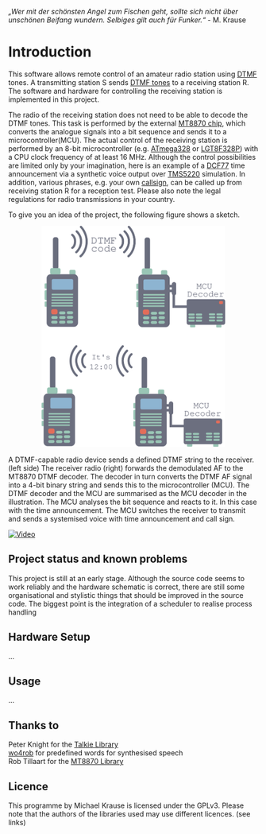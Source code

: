 *„Wer mit der schönsten Angel zum Fischen geht, sollte sich nicht über unschönen Beifang wundern. Selbiges gilt auch für Funker.“* - M. Krause

# Introduction
This software allows remote control of an amateur radio station using [DTMF](https://en.wikipedia.org/wiki/DTMF) tones. 
A transmitting station S sends [DTMF tones](https://en.wikipedia.org/wiki/DTMF#Keypad) to a receiving station R. 
The software and hardware for controlling the receiving station is implemented in this project.

The radio of the receiving station does not need to be able to decode the DTMF tones. 
This task is performed by the external [MT8870 chip](https://archive.fo/ns0sL), which converts the analogue signals into a bit sequence and sends it to a microcontroller(MCU). 
The actual control of the receiving station is performed by an 8-bit microcontroller (e.g. 
[ATmega328](https://docs.arduino.cc/hardware/nano/) or [LGT8F328P](https://github.com/dbuezas/lgt8fx)) with a CPU clock frequency of at least 16 MHz. 
Although the control possibilities are limited only by your imagination, here is an example of a [DCF77](https://en.wikipedia.org/wiki/DCF77) time announcement via a synthetic voice output over [TMS5220](https://en.wikipedia.org/wiki/Texas_Instruments_LPC_Speech_Chips) simulation. 
In addition, various phrases, e.g. your own [callsign](https://en.wikipedia.org/wiki/Call_sign#Amateur_radio), can be called up from receiving station R for a reception test. Please also note the legal regulations for radio transmissions in your country.

To give you an idea of the project, the following figure shows a sketch.

<div align="center">
  <img src="figures/DTMF_Communication.svg" alt="DTMF example picture" height="445" width="370">
</div>

A DTMF-capable radio device sends a defined DTMF string to the receiver. (left side)
The receiver radio (right) forwards the demodulated AF to the MT8870 DTMF decoder. The decoder in turn converts the DTMF AF signal into a 4-bit binary string and sends this to the microcontroller (MCU). The DTMF decoder and the MCU are summarised as the MCU decoder in the illustration. The MCU analyses the bit sequence and reacts to it. In this case with the time announcement. The MCU switches the receiver to transmit and sends a systemised voice with time announcement and call sign.

[![Video](https://img.youtube.com/vi/VIDEO_ID/0.jpg)](https://forum.tiband.de/uploads/default/original/1X/950e07430d2157a88715edeb444a1c2967b47505.mp4)

## Project status and known problems
This project is still at an early stage. Although the source code seems to work reliably and the hardware schematic is correct, there are still some organisational and stylistic things that should be improved in the source code. The biggest point is the integration of a scheduler to realise process handling 

## Hardware Setup
...

## Usage
...

## Thanks to
Peter Knight for the [Talkie Library](https://github.com/going-digital/Talkie)<br>
[wo4rob](http://www.wo4rob.com/DTMF-Remote-Control.html) for predefined words for synthesised speech<br>
Rob Tillaart for the [MT8870 Library](https://github.com/RobTillaart/MT8870)<br>

## Licence
This programme by Michael Krause is licensed under the GPLv3.
Please note that the authors of the libraries used may use different licences. (see links)